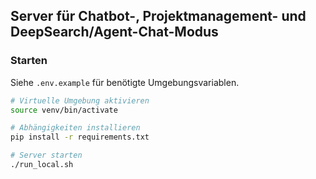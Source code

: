 ## Server für Chatbot-, Projektmanagement- und DeepSearch/Agent-Chat-Modus

### Starten

Siehe `.env.example` für benötigte Umgebungsvariablen.

```bash
# Virtuelle Umgebung aktivieren
source venv/bin/activate

# Abhängigkeiten installieren
pip install -r requirements.txt

# Server starten
./run_local.sh

